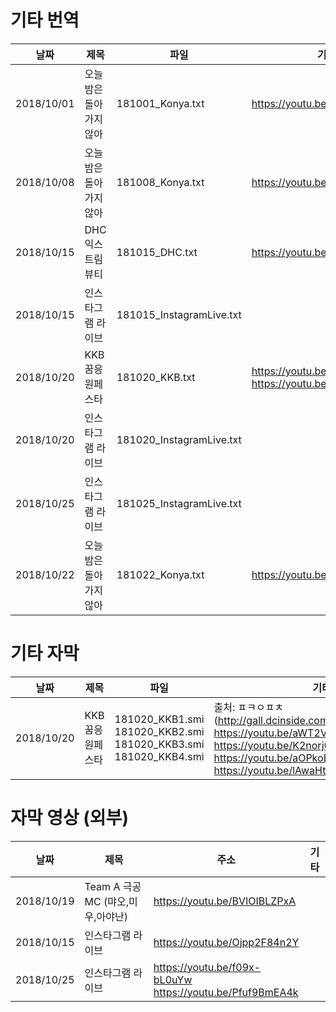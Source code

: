 # 기타 번역

| 날짜       | 제목                     | 파일                      | 기타 |
| ---------- | ------------------------ | ------------------------- | ---- |
| 2018/10/01 | 오늘밤은 돌아가지 않아   | 181001_Konya.txt         | https://youtu.be/CN1ZEsp9cuA |
| 2018/10/08 | 오늘밤은 돌아가지 않아   | 181008_Konya.txt         | https://youtu.be/fivNukmqQ5w |
| 2018/10/15 | DHC 익스트림뷰티         | 181015_DHC.txt           | https://youtu.be/T0yiiSws1-0 |
| 2018/10/15 | 인스타그램 라이브        | 181015_InstagramLive.txt |  |
| 2018/10/20 | KKB꿈응원페스타          | 181020_KKB.txt           | https://youtu.be/83wNieIM0aA <br> https://youtu.be/hJKZeb82bSk  |
| 2018/10/20 | 인스타그램 라이브        | 181020_InstagramLive.txt |  |
| 2018/10/25 | 인스타그램 라이브        | 181025_InstagramLive.txt |  |
| 2018/10/22 | 오늘밤은 돌아가지 않아   | 181022_Konya.txt         | https://youtu.be/g5sN_1WCIXw |

# 기타 자막

| 날짜       | 제목                     | 파일                      | 기타 |
| ---------- | ------------------------ | ------------------------- | ---- |
| 2018/10/20 | KKB꿈응원페스타          | 181020_KKB1.smi<br>181020_KKB2.smi<br>181020_KKB3.smi<br>181020_KKB4.smi<br> | 출처: ㅍㅋㅇㅍㅊ (http://gall.dcinside.com/m/shitaomiu/67430)<br> https://youtu.be/aWT2VINKcRM<br> https://youtu.be/K2norj0yar8<br> https://youtu.be/aOPkoBhOqh0<br> https://youtu.be/lAwaHtCDn50<br> |

# 자막 영상 (외부)

| 날짜       | 제목                              | 주소                         | 기타 |
| ---------- | --------------------------------- | ---------------------------- | ---- |
| 2018/10/19 | Team A 극공 MC (먀오,미우,아야난) | https://youtu.be/BVIOIBLZPxA |      |
| 2018/10/15 | 인스타그램 라이브                 | https://youtu.be/Ojpp2F84n2Y |      |
| 2018/10/25 | 인스타그램 라이브                 | https://youtu.be/f09x-bL0uYw<br>https://youtu.be/Pfuf9BmEA4k |      |
